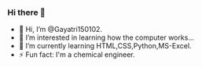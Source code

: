 ### Hi there 👋
- 👋 Hi, I’m @Gayatri150102.
- 👀 I’m interested in learning how the computer works...
- 🌱 I’m currently learning HTML,CSS,Python,MS-Excel.
- ⚡ Fun fact: I'm a chemical engineer.

<!--
**Gayatri150102/Gayatri150102** is a ✨ _special_ ✨ repository because its `README.md` (this file) appears on your GitHub profile.

Here are some ideas to get you started:

- 🔭 I’m currently working on ...
- 🌱 I’m currently learning ...
- 👯 I’m looking to collaborate on ...
- 🤔 I’m looking for help with ...
- 💬 Ask me about ...
- 📫 How to reach me: ...
- 😄 Pronouns: ...
- ⚡ Fun fact: ...
-->
